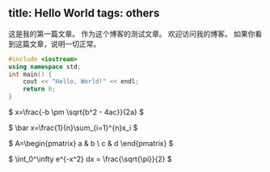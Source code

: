 title: Hello World
tags: others
---

这是我的第一篇文章。
作为这个博客的测试文章。
欢迎访问我的博客。
如果你看到这篇文章，说明一切正常。
 
``` cpp
#include <iostream>
using namespace std;
int main() {
    cout << "Hello, World!" << endl;
    return 0;
}
```

$
x=\frac{-b \pm \sqrt{b^2 - 4ac}}{2a}
$

$
\bar x=\frac{1}{n}\sum_{i=1}^{n}x_i
$

$
A=\begin{pmatrix}
a & b \\
c & d
\end{pmatrix}
$

$
\int_0^\infty e^{-x^2} dx = \frac{\sqrt{\pi}}{2}
$

